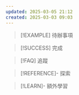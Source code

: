 ```yaml
---
updated: 2025-03-05 21:12
created: 2025-03-03 09:03
---
```

> [!EXAMPLE] 待辦事項


> [!SUCCESS] 完成


> [!FAQ] 追蹤


> [!REFERENCE]- 探索


> [!LEARN]- 額外學習
